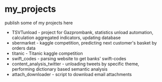 # my_projects
publish some of my projects here
- TSVTunload - project for Gazprombank, statistics unload automation, calculation aggregated indicators, updating database
- sbermarket - kaggle competition, predicting next customer's basket by orders data
- titanic - Titanic kaggle competition
- swift_codes - parsing website to get banks' swift-codes
- content_analysis_twitter - unloading tweets by specific theme, performing dictionary based semantic analysis
- attach_downloader - script to download email attachments
